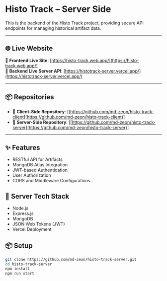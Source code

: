 # Histo Track – Server Side

This is the backend of the Histo Track project, providing secure API endpoints for managing historical artifact data.

---

## 🌐 Live Website

🔗 **Frontend Live Site**: [https://histo-track.web.app/](https://histo-track.web.app/)  
🔗 **Backend Live Server API**: [https://histotrack-server.vercel.app/](https://histotrack-server.vercel.app/)

---

## 📦 Repositories

- 🔸 **Client-Side Repository**: [[https://github.com/md-zeon/histo-track-client](https://github.com/md-zeon/histo-track-client)]
- 🔸 **Server-Side Repository**: [[https://github.com/md-zeon/histo-track-server](https://github.com/md-zeon/histo-track-server)]

---

## ✨ Features

- RESTful API for Artifacts
- MongoDB Atlas Integration
- JWT-based Authentication
- User Authorization
- CORS and Middleware Configurations

## 🚀 Server Tech Stack

- Node.js
- Express.js
- MongoDB
- JSON Web Tokens (JWT)
- Vercel Deployment

## 📦 Setup

```bash
git clone https://github.com/md-zeon/histo-track-server.git
cd histo-track-server
npm install
npm run start 
```

